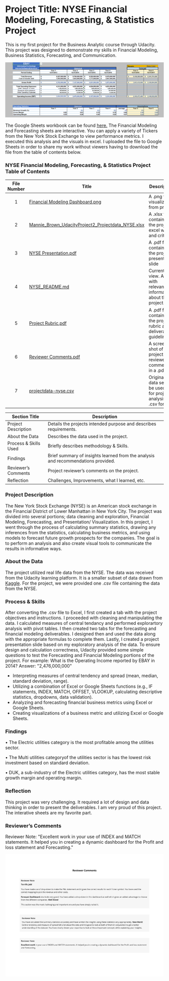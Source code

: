 ﻿# Project Title: NYSE Financial Modeling, Forecasting, & Statistics Project

This is my first project for the Business Analytic course through Udacity. This project was designed to demonstrate my skills in Financial Modeling, Business Statistics, Forecasting, and Communication. 

[<img src="https://github.com/nbrown5071/Udacity_Projects_SQL_Excel/blob/main/NYSE_Financial_Modeling_Forecasting_Statistics/Financial%20Modeling%20Dashboard.png" alt="Financial_Modeling_Dashboard">](https://github.com/nbrown5071/Udacity_Projects_SQL_Excel/blob/main/NYSE_Financial_Modeling_Forecasting_Statistics/Financial%20Modeling%20Dashboard.png)

The Google Sheets workbook can be found <a href='https://docs.google.com/spreadsheets/d/1A1VgcxuDm-rnEmlDVM0nhRlcc0UdcsAbTlgP5Vp6GLc/edit?usp=sharing'><u>here</u>.</a>
The Financial Modeling and Forecasting sheets are interactive. You can apply a variety of Tickers from the New York Stock Exchange to view performance metrics. I executed this analysis and the visuals in excel. I uploaded the file to Google Sheets in order to share my work without viewers having to download the file from the table of contents below. 

### NYSE Financial Modeling, Forecasting, & Statistics Project Table of Contents
| File Number | Title | Description |
| :-----------: | ----------- |----------- |
| 1 | [Financial Modeling Dashboard.png](https://github.com/nbrown5071/Udacity_Projects_SQL_Excel/blob/main/NYSE_Financial_Modeling_Forecasting_Statistics/Financial%20Modeling%20Dashboard.png) | A .png file visualization from project | 
| 2 | [Mannie_Brown_UdacityProject2_Projectdata_NYSE.xlsx](https://github.com/nbrown5071/Udacity_Projects_SQL_Excel/blob/main/NYSE_Financial_Modeling_Forecasting_Statistics/Mannie_Brown_UdacityProject2_Projectdata_NYSE.xlsx) | A .xlsx file containing the project excel work and criteria |
| 3 | [NYSE Presentation.pdf](https://github.com/nbrown5071/Udacity_Projects_SQL_Excel/blob/main/NYSE_Financial_Modeling_Forecasting_Statistics/NYSE%20Presentation.pdf) | A .pdf file containing the project presentation slide | 
| 4 | [NYSE_README.md](https://github.com/nbrown5071/Udacity_Projects_SQL_Excel/blob/main/NYSE_Financial_Modeling_Forecasting_Statistics/NYSE_README.md) | Current view. A file with relevant information about the project. | 
| 5 | [Project Rubric.pdf](https://github.com/nbrown5071/Udacity_Projects_SQL_Excel/blob/main/NYSE_Financial_Modeling_Forecasting_Statistics/Project%20Rubric.pdf) | A .pdf file containing the project rubric and deliverable guidelines. | 
| 6 | [Reviewer Comments.pdf](https://github.com/nbrown5071/Udacity_Projects_SQL_Excel/blob/main/NYSE_Financial_Modeling_Forecasting_Statistics/Reviewer%20Comments.pdf) | A screen shot of the project reviewer's comments in a .pdf file | 
| 7 | [projectdata-nyse.csv](https://github.com/nbrown5071/Udacity_Projects_SQL_Excel/blob/main/NYSE_Financial_Modeling_Forecasting_Statistics/projectdata-nyse.csv) | Original data set to be used in for project analysis in .csv format | 



| Section Title | Description |
| ----------- |----------- |
| Project Description | Details the projects intended purpose and describes requirements. |
| About the Data | Describes the data used in the project. |
| Process & Skills Used | Briefly describes methodology & Skills. |
| Findings | Brief summary of insights learned from the analysis and recommendations provided. |
| Reviewer’s Comments | Project reviewer’s comments on the project. |
| Reflection | Challenges, Improvements, what I learned, etc. | 

### Project Description 
The New York Stock Exchange (NYSE) is an American stock exchange in the Financial District of Lower Manhattan in New York City. The project was divided into several portions; data cleaning and exploration, Financial Modeling, Forecasting, and Presentation/ Visualization. In this project, I went through the process of calculating summary statistics, drawing any inferences from the statistics, calculating business metrics, and using models to forecast future growth prospects for the companies. The goal is to perform an analysis and also create visual tools to communicate the results in informative ways.

### About the Data
The project utilized real life data from the NYSE. The data was received from the Udacity learning platform. It is a smaller subset of data drawn from [Kaggle](https://www.kaggle.com/datasets/dgawlik/nyse).  For the project, we were provided one .csv file containing the data from the NYSE. 

### Process & Skills 
After converting the .csv file to Excel, I first created a tab with the project objectives and instructions. I proceeded with cleaning and manipulating the data. I calculated measures of central tendancy and performed explorartory analysis with pivot tables. I then created two tabs for the forecasting and financial modeling deliverables. I designed then and used the data along with the appropriate formulas to complete them. Lastly, I created a project presentation slide based on my exploratory analysis of the data. To ensure design and calculation correctness, Udacity provided some simple questions to test the Forecasting and Financial Modeling portions of the project. 
For example: What is the Operating Income reported by EBAY in 2014? Answer: "2,476,000,000"

- Interpreting measures of central tendency and spread (mean, median, standard deviation, range).
- Utilizing a combination of Excel or Google Sheets functions (e.g., IF statements, INDEX, MATCH, OFFSET, VLOOKUP, calculating descriptive statistics, dropdowns, data validation).
- Analyzing and forecasting financial business metrics using Excel or Google Sheets.
- Creating visualizations of a business metric and utilizing Excel or Google Sheets.

### Findings
•	The Electric utilities category is the most profitable among the utilities sector.

•	The Multi utilities categoryof the utilities sector is has the lowest risk investment based on standard deviation. 

•	DUK, a sub-industry of the Electric utilities category, has the most stable growth margin and operating margin. 



### Reflection
This project was very challenging. It required a lot of design and data thinking in order to present the deliverables. I am very proud of this project. The interative sheets are my favorite part. 

### Reviewer’s Comments
Reviewer Note:
"Excellent work in your use of INDEX and MATCH statements. It helped you in creating a dynamic dashboard for the Profit and loss statement and Forecasting."

[<img src="https://github.com/nbrown5071/Udacity_Projects_SQL_Excel/blob/main/NYSE_Financial_Modeling_Forecasting_Statistics/Reviewer%20Comments.pdf">](https://github.com/nbrown5071/Udacity_Projects_SQL_Excel/blob/main/NYSE_Financial_Modeling_Forecasting_Statistics/Reviewer%20Comments.pdf)

